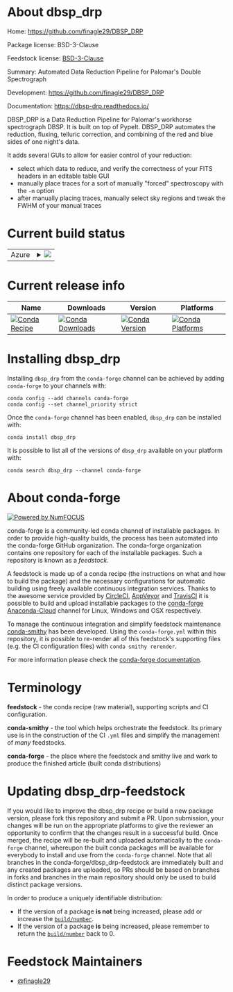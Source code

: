 About dbsp_drp
==============

Home: https://github.com/finagle29/DBSP_DRP

Package license: BSD-3-Clause

Feedstock license: [BSD-3-Clause](https://github.com/conda-forge/dbsp_drp-feedstock/blob/master/LICENSE.txt)

Summary: Automated Data Reduction Pipeline for Palomar's Double Spectrograph

Development: https://github.com/finagle29/DBSP_DRP

Documentation: https://dbsp-drp.readthedocs.io/

DBSP_DRP is a Data Reduction Pipeline for Palomar's workhorse spectrograph DBSP.
It is built on top of PypeIt. DBSP_DRP automates the reduction, fluxing, telluric
correction, and combining of the red and blue sides of one night's data.

It adds several GUIs to allow for easier control of your reduction:
  - select which data to reduce, and verify the correctness of your FITS headers in an editable table GUI
  - manually place traces for a sort of manually "forced" spectroscopy with the `-m` option
  - after manually placing traces, manually select sky regions and tweak the FWHM of your manual traces


Current build status
====================


<table>
    
  <tr>
    <td>Azure</td>
    <td>
      <details>
        <summary>
          <a href="https://dev.azure.com/conda-forge/feedstock-builds/_build/latest?definitionId=13443&branchName=master">
            <img src="https://dev.azure.com/conda-forge/feedstock-builds/_apis/build/status/dbsp_drp-feedstock?branchName=master">
          </a>
        </summary>
        <table>
          <thead><tr><th>Variant</th><th>Status</th></tr></thead>
          <tbody><tr>
              <td>linux_64_python3.10.____cpython</td>
              <td>
                <a href="https://dev.azure.com/conda-forge/feedstock-builds/_build/latest?definitionId=13443&branchName=master">
                  <img src="https://dev.azure.com/conda-forge/feedstock-builds/_apis/build/status/dbsp_drp-feedstock?branchName=master&jobName=linux&configuration=linux_64_python3.10.____cpython" alt="variant">
                </a>
              </td>
            </tr><tr>
              <td>linux_64_python3.8.____cpython</td>
              <td>
                <a href="https://dev.azure.com/conda-forge/feedstock-builds/_build/latest?definitionId=13443&branchName=master">
                  <img src="https://dev.azure.com/conda-forge/feedstock-builds/_apis/build/status/dbsp_drp-feedstock?branchName=master&jobName=linux&configuration=linux_64_python3.8.____cpython" alt="variant">
                </a>
              </td>
            </tr><tr>
              <td>linux_64_python3.9.____cpython</td>
              <td>
                <a href="https://dev.azure.com/conda-forge/feedstock-builds/_build/latest?definitionId=13443&branchName=master">
                  <img src="https://dev.azure.com/conda-forge/feedstock-builds/_apis/build/status/dbsp_drp-feedstock?branchName=master&jobName=linux&configuration=linux_64_python3.9.____cpython" alt="variant">
                </a>
              </td>
            </tr><tr>
              <td>osx_64_python3.10.____cpython</td>
              <td>
                <a href="https://dev.azure.com/conda-forge/feedstock-builds/_build/latest?definitionId=13443&branchName=master">
                  <img src="https://dev.azure.com/conda-forge/feedstock-builds/_apis/build/status/dbsp_drp-feedstock?branchName=master&jobName=osx&configuration=osx_64_python3.10.____cpython" alt="variant">
                </a>
              </td>
            </tr><tr>
              <td>osx_64_python3.8.____cpython</td>
              <td>
                <a href="https://dev.azure.com/conda-forge/feedstock-builds/_build/latest?definitionId=13443&branchName=master">
                  <img src="https://dev.azure.com/conda-forge/feedstock-builds/_apis/build/status/dbsp_drp-feedstock?branchName=master&jobName=osx&configuration=osx_64_python3.8.____cpython" alt="variant">
                </a>
              </td>
            </tr><tr>
              <td>osx_64_python3.9.____cpython</td>
              <td>
                <a href="https://dev.azure.com/conda-forge/feedstock-builds/_build/latest?definitionId=13443&branchName=master">
                  <img src="https://dev.azure.com/conda-forge/feedstock-builds/_apis/build/status/dbsp_drp-feedstock?branchName=master&jobName=osx&configuration=osx_64_python3.9.____cpython" alt="variant">
                </a>
              </td>
            </tr>
          </tbody>
        </table>
      </details>
    </td>
  </tr>
</table>

Current release info
====================

| Name | Downloads | Version | Platforms |
| --- | --- | --- | --- |
| [![Conda Recipe](https://img.shields.io/badge/recipe-dbsp_drp-green.svg)](https://anaconda.org/conda-forge/dbsp_drp) | [![Conda Downloads](https://img.shields.io/conda/dn/conda-forge/dbsp_drp.svg)](https://anaconda.org/conda-forge/dbsp_drp) | [![Conda Version](https://img.shields.io/conda/vn/conda-forge/dbsp_drp.svg)](https://anaconda.org/conda-forge/dbsp_drp) | [![Conda Platforms](https://img.shields.io/conda/pn/conda-forge/dbsp_drp.svg)](https://anaconda.org/conda-forge/dbsp_drp) |

Installing dbsp_drp
===================

Installing `dbsp_drp` from the `conda-forge` channel can be achieved by adding `conda-forge` to your channels with:

```
conda config --add channels conda-forge
conda config --set channel_priority strict
```

Once the `conda-forge` channel has been enabled, `dbsp_drp` can be installed with:

```
conda install dbsp_drp
```

It is possible to list all of the versions of `dbsp_drp` available on your platform with:

```
conda search dbsp_drp --channel conda-forge
```


About conda-forge
=================

[![Powered by
NumFOCUS](https://img.shields.io/badge/powered%20by-NumFOCUS-orange.svg?style=flat&colorA=E1523D&colorB=007D8A)](https://numfocus.org)

conda-forge is a community-led conda channel of installable packages.
In order to provide high-quality builds, the process has been automated into the
conda-forge GitHub organization. The conda-forge organization contains one repository
for each of the installable packages. Such a repository is known as a *feedstock*.

A feedstock is made up of a conda recipe (the instructions on what and how to build
the package) and the necessary configurations for automatic building using freely
available continuous integration services. Thanks to the awesome service provided by
[CircleCI](https://circleci.com/), [AppVeyor](https://www.appveyor.com/)
and [TravisCI](https://travis-ci.com/) it is possible to build and upload installable
packages to the [conda-forge](https://anaconda.org/conda-forge)
[Anaconda-Cloud](https://anaconda.org/) channel for Linux, Windows and OSX respectively.

To manage the continuous integration and simplify feedstock maintenance
[conda-smithy](https://github.com/conda-forge/conda-smithy) has been developed.
Using the ``conda-forge.yml`` within this repository, it is possible to re-render all of
this feedstock's supporting files (e.g. the CI configuration files) with ``conda smithy rerender``.

For more information please check the [conda-forge documentation](https://conda-forge.org/docs/).

Terminology
===========

**feedstock** - the conda recipe (raw material), supporting scripts and CI configuration.

**conda-smithy** - the tool which helps orchestrate the feedstock.
                   Its primary use is in the construction of the CI ``.yml`` files
                   and simplify the management of *many* feedstocks.

**conda-forge** - the place where the feedstock and smithy live and work to
                  produce the finished article (built conda distributions)


Updating dbsp_drp-feedstock
===========================

If you would like to improve the dbsp_drp recipe or build a new
package version, please fork this repository and submit a PR. Upon submission,
your changes will be run on the appropriate platforms to give the reviewer an
opportunity to confirm that the changes result in a successful build. Once
merged, the recipe will be re-built and uploaded automatically to the
`conda-forge` channel, whereupon the built conda packages will be available for
everybody to install and use from the `conda-forge` channel.
Note that all branches in the conda-forge/dbsp_drp-feedstock are
immediately built and any created packages are uploaded, so PRs should be based
on branches in forks and branches in the main repository should only be used to
build distinct package versions.

In order to produce a uniquely identifiable distribution:
 * If the version of a package **is not** being increased, please add or increase
   the [``build/number``](https://docs.conda.io/projects/conda-build/en/latest/resources/define-metadata.html#build-number-and-string).
 * If the version of a package **is** being increased, please remember to return
   the [``build/number``](https://docs.conda.io/projects/conda-build/en/latest/resources/define-metadata.html#build-number-and-string)
   back to 0.

Feedstock Maintainers
=====================

* [@finagle29](https://github.com/finagle29/)

